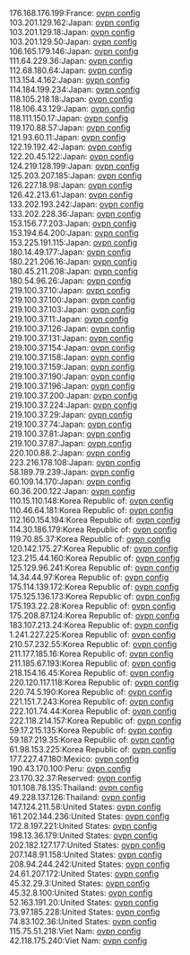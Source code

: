 176.168.176.199:France: [ovpn config](vpn/176_168_176_199.ovpn)  
103.201.129.162:Japan: [ovpn config](vpn/103_201_129_162.ovpn)  
103.201.129.18:Japan: [ovpn config](vpn/103_201_129_18.ovpn)  
103.201.129.50:Japan: [ovpn config](vpn/103_201_129_50.ovpn)  
106.165.179.146:Japan: [ovpn config](vpn/106_165_179_146.ovpn)  
111.64.229.36:Japan: [ovpn config](vpn/111_64_229_36.ovpn)  
112.68.180.64:Japan: [ovpn config](vpn/112_68_180_64.ovpn)  
113.154.4.162:Japan: [ovpn config](vpn/113_154_4_162.ovpn)  
114.184.199.234:Japan: [ovpn config](vpn/114_184_199_234.ovpn)  
118.105.218.18:Japan: [ovpn config](vpn/118_105_218_18.ovpn)  
118.106.43.129:Japan: [ovpn config](vpn/118_106_43_129.ovpn)  
118.111.150.17:Japan: [ovpn config](vpn/118_111_150_17.ovpn)  
119.170.88.57:Japan: [ovpn config](vpn/119_170_88_57.ovpn)  
121.93.60.11:Japan: [ovpn config](vpn/121_93_60_11.ovpn)  
122.19.192.42:Japan: [ovpn config](vpn/122_19_192_42.ovpn)  
122.20.45.122:Japan: [ovpn config](vpn/122_20_45_122.ovpn)  
124.219.128.199:Japan: [ovpn config](vpn/124_219_128_199.ovpn)  
125.203.207.185:Japan: [ovpn config](vpn/125_203_207_185.ovpn)  
126.227.18.98:Japan: [ovpn config](vpn/126_227_18_98.ovpn)  
126.42.213.61:Japan: [ovpn config](vpn/126_42_213_61.ovpn)  
133.202.193.242:Japan: [ovpn config](vpn/133_202_193_242.ovpn)  
133.202.228.36:Japan: [ovpn config](vpn/133_202_228_36.ovpn)  
153.156.77.203:Japan: [ovpn config](vpn/153_156_77_203.ovpn)  
153.194.64.200:Japan: [ovpn config](vpn/153_194_64_200.ovpn)  
153.225.191.115:Japan: [ovpn config](vpn/153_225_191_115.ovpn)  
180.14.49.177:Japan: [ovpn config](vpn/180_14_49_177.ovpn)  
180.221.206.16:Japan: [ovpn config](vpn/180_221_206_16.ovpn)  
180.45.211.208:Japan: [ovpn config](vpn/180_45_211_208.ovpn)  
180.54.96.26:Japan: [ovpn config](vpn/180_54_96_26.ovpn)  
219.100.37.10:Japan: [ovpn config](vpn/219_100_37_10.ovpn)  
219.100.37.100:Japan: [ovpn config](vpn/219_100_37_100.ovpn)  
219.100.37.103:Japan: [ovpn config](vpn/219_100_37_103.ovpn)  
219.100.37.11:Japan: [ovpn config](vpn/219_100_37_11.ovpn)  
219.100.37.126:Japan: [ovpn config](vpn/219_100_37_126.ovpn)  
219.100.37.131:Japan: [ovpn config](vpn/219_100_37_131.ovpn)  
219.100.37.154:Japan: [ovpn config](vpn/219_100_37_154.ovpn)  
219.100.37.158:Japan: [ovpn config](vpn/219_100_37_158.ovpn)  
219.100.37.159:Japan: [ovpn config](vpn/219_100_37_159.ovpn)  
219.100.37.190:Japan: [ovpn config](vpn/219_100_37_190.ovpn)  
219.100.37.196:Japan: [ovpn config](vpn/219_100_37_196.ovpn)  
219.100.37.200:Japan: [ovpn config](vpn/219_100_37_200.ovpn)  
219.100.37.224:Japan: [ovpn config](vpn/219_100_37_224.ovpn)  
219.100.37.29:Japan: [ovpn config](vpn/219_100_37_29.ovpn)  
219.100.37.74:Japan: [ovpn config](vpn/219_100_37_74.ovpn)  
219.100.37.81:Japan: [ovpn config](vpn/219_100_37_81.ovpn)  
219.100.37.87:Japan: [ovpn config](vpn/219_100_37_87.ovpn)  
220.100.88.2:Japan: [ovpn config](vpn/220_100_88_2.ovpn)  
223.216.178.108:Japan: [ovpn config](vpn/223_216_178_108.ovpn)  
58.189.79.239:Japan: [ovpn config](vpn/58_189_79_239.ovpn)  
60.109.14.170:Japan: [ovpn config](vpn/60_109_14_170.ovpn)  
60.36.200.122:Japan: [ovpn config](vpn/60_36_200_122.ovpn)  
110.15.110.148:Korea Republic of: [ovpn config](vpn/110_15_110_148.ovpn)  
110.46.64.181:Korea Republic of: [ovpn config](vpn/110_46_64_181.ovpn)  
112.160.154.194:Korea Republic of: [ovpn config](vpn/112_160_154_194.ovpn)  
114.30.186.179:Korea Republic of: [ovpn config](vpn/114_30_186_179.ovpn)  
119.70.85.37:Korea Republic of: [ovpn config](vpn/119_70_85_37.ovpn)  
120.142.175.27:Korea Republic of: [ovpn config](vpn/120_142_175_27.ovpn)  
123.215.44.160:Korea Republic of: [ovpn config](vpn/123_215_44_160.ovpn)  
125.129.96.241:Korea Republic of: [ovpn config](vpn/125_129_96_241.ovpn)  
14.34.44.97:Korea Republic of: [ovpn config](vpn/14_34_44_97.ovpn)  
175.114.139.172:Korea Republic of: [ovpn config](vpn/175_114_139_172.ovpn)  
175.125.136.173:Korea Republic of: [ovpn config](vpn/175_125_136_173.ovpn)  
175.193.22.28:Korea Republic of: [ovpn config](vpn/175_193_22_28.ovpn)  
175.208.87.124:Korea Republic of: [ovpn config](vpn/175_208_87_124.ovpn)  
183.107.213.24:Korea Republic of: [ovpn config](vpn/183_107_213_24.ovpn)  
1.241.227.225:Korea Republic of: [ovpn config](vpn/1_241_227_225.ovpn)  
210.57.232.55:Korea Republic of: [ovpn config](vpn/210_57_232_55.ovpn)  
211.177.185.16:Korea Republic of: [ovpn config](vpn/211_177_185_16.ovpn)  
211.185.67.193:Korea Republic of: [ovpn config](vpn/211_185_67_193.ovpn)  
218.154.16.45:Korea Republic of: [ovpn config](vpn/218_154_16_45.ovpn)  
220.120.117.118:Korea Republic of: [ovpn config](vpn/220_120_117_118.ovpn)  
220.74.5.190:Korea Republic of: [ovpn config](vpn/220_74_5_190.ovpn)  
221.151.7.243:Korea Republic of: [ovpn config](vpn/221_151_7_243.ovpn)  
222.101.74.44:Korea Republic of: [ovpn config](vpn/222_101_74_44.ovpn)  
222.118.214.157:Korea Republic of: [ovpn config](vpn/222_118_214_157.ovpn)  
59.17.215.135:Korea Republic of: [ovpn config](vpn/59_17_215_135.ovpn)  
59.187.219.35:Korea Republic of: [ovpn config](vpn/59_187_219_35.ovpn)  
61.98.153.225:Korea Republic of: [ovpn config](vpn/61_98_153_225.ovpn)  
177.227.47.180:Mexico: [ovpn config](vpn/177_227_47_180.ovpn)  
190.43.170.100:Peru: [ovpn config](vpn/190_43_170_100.ovpn)  
23.170.32.37:Reserved: [ovpn config](vpn/23_170_32_37.ovpn)  
101.108.78.135:Thailand: [ovpn config](vpn/101_108_78_135.ovpn)  
49.228.137.126:Thailand: [ovpn config](vpn/49_228_137_126.ovpn)  
147.124.211.58:United States: [ovpn config](vpn/147_124_211_58.ovpn)  
161.202.144.236:United States: [ovpn config](vpn/161_202_144_236.ovpn)  
172.8.197.221:United States: [ovpn config](vpn/172_8_197_221.ovpn)  
198.13.36.179:United States: [ovpn config](vpn/198_13_36_179.ovpn)  
202.182.127.177:United States: [ovpn config](vpn/202_182_127_177.ovpn)  
207.148.91.158:United States: [ovpn config](vpn/207_148_91_158.ovpn)  
208.94.244.242:United States: [ovpn config](vpn/208_94_244_242.ovpn)  
24.61.207.172:United States: [ovpn config](vpn/24_61_207_172.ovpn)  
45.32.29.3:United States: [ovpn config](vpn/45_32_29_3.ovpn)  
45.32.8.100:United States: [ovpn config](vpn/45_32_8_100.ovpn)  
52.163.191.20:United States: [ovpn config](vpn/52_163_191_20.ovpn)  
73.97.185.228:United States: [ovpn config](vpn/73_97_185_228.ovpn)  
74.83.102.36:United States: [ovpn config](vpn/74_83_102_36.ovpn)  
115.75.51.218:Viet Nam: [ovpn config](vpn/115_75_51_218.ovpn)  
42.118.175.240:Viet Nam: [ovpn config](vpn/42_118_175_240.ovpn)  
